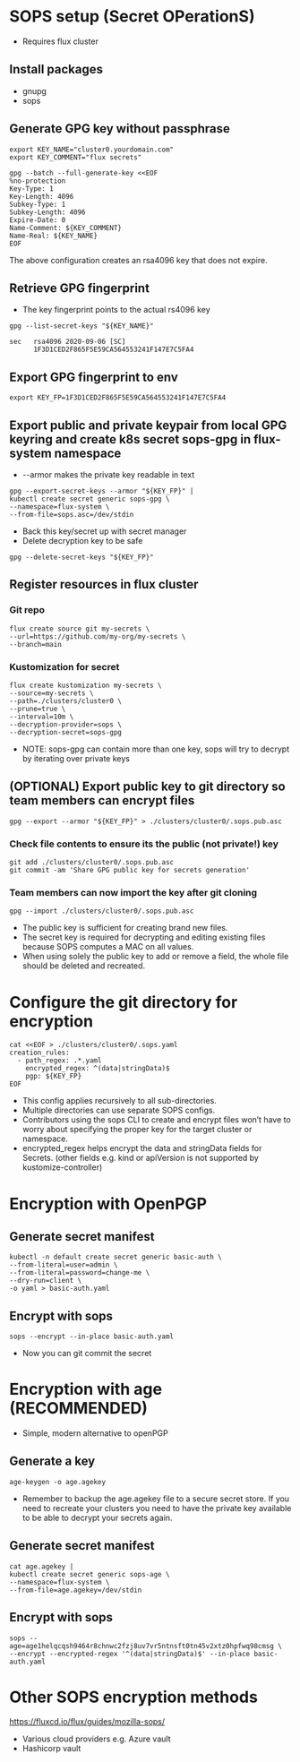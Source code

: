 # SOPS setup (Secret OPerationS)
* Requires flux cluster

## Install packages
* gnupg
* sops

## Generate GPG key without passphrase
```
export KEY_NAME="cluster0.yourdomain.com"
export KEY_COMMENT="flux secrets"

gpg --batch --full-generate-key <<EOF
%no-protection
Key-Type: 1
Key-Length: 4096
Subkey-Type: 1
Subkey-Length: 4096
Expire-Date: 0
Name-Comment: ${KEY_COMMENT}
Name-Real: ${KEY_NAME}
EOF
```
The above configuration creates an rsa4096 key that does not expire.

## Retrieve GPG fingerprint
* The key fingerprint points to the actual rs4096 key
```
gpg --list-secret-keys "${KEY_NAME}"

sec   rsa4096 2020-09-06 [SC]
      1F3D1CED2F865F5E59CA564553241F147E7C5FA4
```

## Export GPG fingerprint to env
```
export KEY_FP=1F3D1CED2F865F5E59CA564553241F147E7C5FA4
```

## Export public and private keypair from local GPG keyring and create k8s secret sops-gpg in flux-system namespace
* --armor makes the private key readable in text
```
gpg --export-secret-keys --armor "${KEY_FP}" |
kubectl create secret generic sops-gpg \
--namespace=flux-system \
--from-file=sops.asc=/dev/stdin
```

* Back this key/secret up with secret manager
* Delete decryption key to be safe

```
gpg --delete-secret-keys "${KEY_FP}"
```

## Register resources in flux cluster

### Git repo
```
flux create source git my-secrets \
--url=https://github.com/my-org/my-secrets \
--branch=main
```

### Kustomization for secret
```
flux create kustomization my-secrets \
--source=my-secrets \
--path=./clusters/cluster0 \
--prune=true \
--interval=10m \
--decryption-provider=sops \
--decryption-secret=sops-gpg
```
* NOTE: sops-gpg can contain more than one key, sops will try to decrypt by iterating over private keys

## (OPTIONAL) Export public key to git directory so team members can encrypt files
```
gpg --export --armor "${KEY_FP}" > ./clusters/cluster0/.sops.pub.asc
```

### Check file contents to ensure its the public (not private!) key
```
git add ./clusters/cluster0/.sops.pub.asc
git commit -am 'Share GPG public key for secrets generation'
```

### Team members can now import the key after git cloning
```
gpg --import ./clusters/cluster0/.sops.pub.asc
```

* The public key is sufficient for creating brand new files.
* The secret key is required for decrypting and editing existing files because SOPS computes a MAC on all values.
* When using solely the public key to add or remove a field, the whole file should be deleted and recreated.

# Configure the git directory for encryption
```
cat <<EOF > ./clusters/cluster0/.sops.yaml
creation_rules:
  - path_regex: .*.yaml
    encrypted_regex: ^(data|stringData)$
    pgp: ${KEY_FP}
EOF
```

* This config applies recursively to all sub-directories.
* Multiple directories can use separate SOPS configs.
* Contributors using the sops CLI to create and encrypt files won’t have to worry about specifying the proper key for the target cluster or namespace.
* encrypted_regex helps encrypt the data and stringData fields for Secrets. (other fields e.g. kind or apiVersion is not supported by kustomize-controller)


# Encryption with OpenPGP

## Generate secret manifest
```
kubectl -n default create secret generic basic-auth \
--from-literal=user=admin \
--from-literal=password=change-me \
--dry-run=client \
-o yaml > basic-auth.yaml
```

## Encrypt with sops
```
sops --encrypt --in-place basic-auth.yaml
```
* Now you can git commit the secret

# Encryption with age (RECOMMENDED)
* Simple, modern alternative to openPGP

## Generate a key
```
age-keygen -o age.agekey
```
* Remember to backup the age.agekey file to a secure secret store. If you need to recreate your clusters you need to have the private key available to be able to decrypt your secrets again.

## Generate secret manifest
```
cat age.agekey |
kubectl create secret generic sops-age \
--namespace=flux-system \
--from-file=age.agekey=/dev/stdin
```

## Encrypt with sops
```
sops --age=age1helqcqsh9464r8chnwc2fzj8uv7vr5ntnsft0tn45v2xtz0hpfwq98cmsg \
--encrypt --encrypted-regex '^(data|stringData)$' --in-place basic-auth.yaml
```

# Other SOPS encryption methods
https://fluxcd.io/flux/guides/mozilla-sops/
* Various cloud providers e.g. Azure vault
* Hashicorp vault
